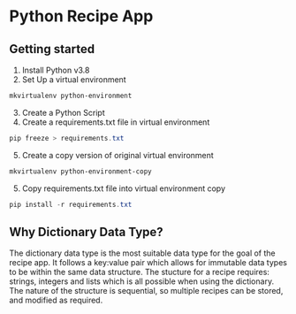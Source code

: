 # Python Recipe App

## Getting started

  1. Install Python v3.8
  2. Set Up a virtual environment
  ```powershell
  mkvirtualenv python-environment
  ```
  3. Create a Python Script
  4. Create a requirements.txt file in virtual environment
  ```powershell 
  pip freeze > requirements.txt
  ```
  5. Create a copy version of original virtual environment
  ```powershell
  mkvirtualenv python-environment-copy
  ```
  5. Copy requirements.txt file into virtual environment copy
  ```powershell
  pip install -r requirements.txt
  ```

## Why Dictionary Data Type?
The dictionary data type is the most suitable data type for the goal of the recipe app. It follows a key:value pair which allows for immutable data types to be within the same data structure. The stucture for a recipe requires: strings, integers and lists which is all possible when using the dictionary. The nature of the structure is sequential, so multiple recipes can be stored, and modified as required.